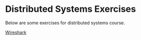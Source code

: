 # Distributed Systems Exercises

Below are some exercises for distributed systems course.

[Wireshark](/Wireshark)
